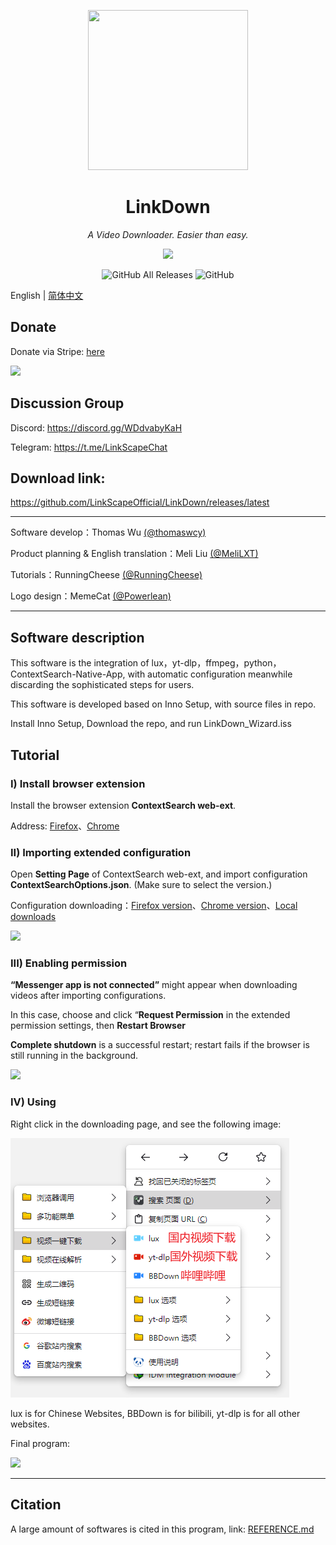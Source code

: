 <p align="center">
<img src="https://github.com/LinkScapeOfficial/LinkDown/blob/main/oringin.png?raw=true" width = "256" height = "256">
<h1 align="center">LinkDown</h1>
<p align="center">
<i>A Video Downloader. Easier than easy.</i>
<p>
<p align="center">
<img src="https://forthebadge.com/images/badges/built-with-love.svg">
<p>
<p align="center">
<img alt="GitHub All Releases" src="https://img.shields.io/github/downloads/LinkScapeOfficial/LinkDown/total?style=for-the-badge">
<img alt="GitHub" src="https://img.shields.io/github/license/LinkScapeOfficial/LinkDown?style=for-the-badge">
<p>

English | [简体中文](https://github.com/LinkScapeFoundation/LinkDown/blob/main/README_CN.md)

## Donate

Donate via Stripe: [here](https://bank.hackclub.com/donations/start/linkscape)

[<img src="https://bank.hackclub.com/brand/hcb-logo-original-light.svg">](https://hackclub.com/bank)

## Discussion Group

Discord: https://discord.gg/WDdvabyKaH

Telegram: https://t.me/LinkScapeChat

## Download link:

https://github.com/LinkScapeOfficial/LinkDown/releases/latest

------

Software develop：Thomas Wu [(@thomaswcy)](https://github.com/thomaswcy)

Product planning & English translation：Meli Liu [(@MeliLXT)](https://github.com/MeliLXT)

Tutorials：RunningCheese [(@RunningCheese)](https://github.com/RunningCheese)

Logo design：MemeCat [(@Powerlean)](https://github.com/Powerlean)

------

## Software description

This software is the integration of lux，yt-dlp，ffmpeg，python，ContextSearch-Native-App, with automatic configuration meanwhile discarding the sophisticated steps for users.

This software is developed based on Inno Setup, with source files in repo.

Install Inno Setup, Download the repo, and run LinkDown_Wizard.iss

## Tutorial

### I) Install browser extension

Install the browser extension **ContextSearch web-ext**. 

Address: [Firefox](https://addons.mozilla.org/en-US/firefox/addon/contextsearch-web-ext)、[Chrome](https://chrome.google.com/webstore/detail/ddippghibegbgpjcaaijbacfhjjeafjh)

### II) Importing extended configuration

Open **Setting Page** of ContextSearch web-ext, and import configuration **ContextSearchOptions.json**. (Make sure to select the version.)

Configuration downloading：[Firefox version](https://fastly.jsdelivr.net/gh/runningcheese/RunningCheese-Firefox/Restore/ContextSearchOptions_Firefox.json)、[Chrome version](https://fastly.jsdelivr.net/gh/runningcheese/RunningCheese-Firefox/Restore/ContextSearchOptions_Chrome.json)、[Local downloads](https://www.lanzouh.com/b07nx1b4f)

![](https://github.com/LinkScapeFoudation/LinkDown/blob/main/Tutorial1.jpg?raw=true)

### III) Enabling permission 

**“Messenger app is not connected”** might appear when downloading videos after importing configurations.

In this case, choose and click “**Request Permission** in the extended permission settings, then **Restart Browser**

**Complete shutdown** is a successful restart; restart fails if the browser is still running in the background.

![](https://github.com/LinkScapeFoudation/LinkDown/blob/main/Tutorial2.jpg?raw=true)

### IV) Using

Right click in the downloading page, and see the following image:

![](https://github.com/LinkScapeFoundation/LinkDown/blob/main/Tutotial4.png?raw=true)

lux is for Chinese Websites, BBDown is for bilibili, yt-dlp is for all other websites.

Final program:

![](https://github.com/LinkScapeFoundation/LinkDown/blob/main/Tutorial5.gif?raw=true)

------

## Citation

A large amount of softwares is cited in this program, link: [REFERENCE.md](https://github.com/LinkScapeFoundation/LinkDown/blob/main/REFERENCE.md)
